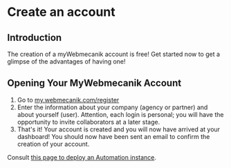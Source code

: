 # Create an account

## Introduction ##

The creation of a myWebmecanik account is free! Get started now to get a glimpse of the advantages of having one!

## Opening Your MyWebmecanik Account ##

1. Go to [my.webmecanik.com/register](https://my.webmecanik.com/register)
2. Enter the information about your company (agency or partner) and about yourself (user). Attention, each login is personal; you will have the opportunity to invite collaborators at a later stage.
3. That's it! Your account is created and you will now have arrived at your dashboard! You should now have been sent an email to confirm the creation of your account.

Consult [this page to deploy an Automation instance](new-instance.md).
